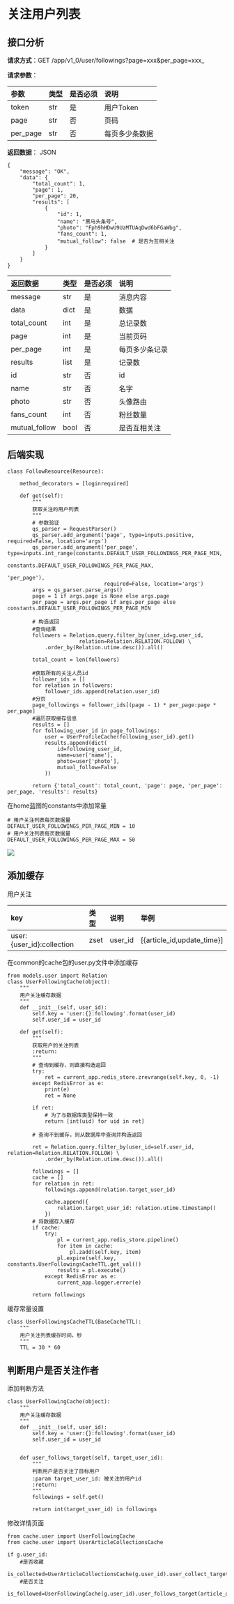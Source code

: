 # 关注用户列表

## 接口分析

**请求方式**：GET /app/v1_0/user/followings?page=xxx&per\_page=xxx_

**请求参数**：

| 参数 | 类型 | 是否必须 | 说明 |
| :--- | :--- | :--- | :--- |
| token | str | 是 | 用户Token |
| page | str | 否 | 页码 |
| per\_page | str | 否 | 每页多少条数据 |

**返回数据**： JSON

```
{
    "message": "OK",
    "data": {
        "total_count": 1,
        "page": 1,
        "per_page": 20,
        "results": [
            {
                "id": 1,
                "name": "黑马头条号",
                "photo": "Fph9hHDwU9UzMTUAqDwd6bFGaWbg",
                "fans_count": 1,
                "mutual_follow": false  # 是否为互相关注
            }
        ]
    }
}
```

| 返回数据 | 类型 | 是否必须 | 说明 |
| :--- | :--- | :--- | :--- |
| message | str | 是 | 消息内容 |
| data | dict | 是 | 数据 |
| total\_count | int | 是 | 总记录数 |
| page | int | 是 | 当前页码 |
| per\_page | int | 是 | 每页多少条记录 |
| results | list | 是 | 记录数 |
| id | str | 否 | id |
| name | str | 否 | 名字 |
| photo | str | 否 | 头像路由 |
| fans\_count | int | 否 | 粉丝数量 |
| mutual\_follow | bool | 否 | 是否互相关注 |

## 后端实现

```
class FollowResource(Resource):

    method_decorators = [loginrequired]

    def get(self):
        """
        获取关注的用户列表
        """
        # 参数验证
        qs_parser = RequestParser()
        qs_parser.add_argument('page', type=inputs.positive, required=False, location='args')
        qs_parser.add_argument('per_page', type=inputs.int_range(constants.DEFAULT_USER_FOLLOWINGS_PER_PAGE_MIN,
                                                                 constants.DEFAULT_USER_FOLLOWINGS_PER_PAGE_MAX,
                                                                 'per_page'),
                               required=False, location='args')
        args = qs_parser.parse_args()
        page = 1 if args.page is None else args.page
        per_page = args.per_page if args.per_page else constants.DEFAULT_USER_FOLLOWINGS_PER_PAGE_MIN

        # 构造返回
        #查询结果
        followers = Relation.query.filter_by(user_id=g.user_id,
                       relation=Relation.RELATION.FOLLOW) \
            .order_by(Relation.utime.desc()).all()

        total_count = len(followers)

        #获取所有的关注人员id
        follower_ids = []
        for relation in followers:
            follower_ids.append(relation.user_id)
        #分页
        page_followings = follower_ids[(page - 1) * per_page:page * per_page]
        #遍历获取缓存信息
        results = []
        for following_user_id in page_followings:
            user = UserProfileCache(following_user_id).get()
            results.append(dict(
                id=following_user_id,
                name=user['name'],
                photo=user['photo'],
                mutual_follow=False
            ))

        return {'total_count': total_count, 'page': page, 'per_page': per_page, 'results': results}
```

在home蓝图的constants中添加常量

```
# 用户关注列表每页数据量
DEFAULT_USER_FOLLOWINGS_PER_PAGE_MIN = 10
# 用户关注列表每页数据量
DEFAULT_USER_FOLLOWINGS_PER_PAGE_MAX = 50
```

![](/assets/关注列表.png)

## 添加缓存

用户关注

| key | 类型 | 说明 | 举例 |
| :--- | :--- | :--- | :--- |
| user:{user\_id}:collection | zset | user\_id | \[{article\_id,update\_time}\] |

在common的cache包的user.py文件中添加缓存

```
from models.user import Relation
class UserFollowingCache(object):
    """
    用户关注缓存数据
    """
    def __init__(self, user_id):
        self.key = 'user:{}:following'.format(user_id)
        self.user_id = user_id

    def get(self):
        """
        获取用户的关注列表
        :return:
        """
        # 查询到缓存，则直接构造返回
        try:
            ret = current_app.redis_store.zrevrange(self.key, 0, -1)
        except RedisError as e:
            print(e)
            ret = None

        if ret:
            # 为了与数据库类型保持一致
            return [int(uid) for uid in ret]

        # 查询不到缓存，则从数据库中查询并构造返回

        ret = Relation.query.filter_by(user_id=self.user_id, relation=Relation.RELATION.FOLLOW) \
            .order_by(Relation.utime.desc()).all()

        followings = []
        cache = []
        for relation in ret:
            followings.append(relation.target_user_id)

            cache.append({
                relation.target_user_id: relation.utime.timestamp()
            })
        # 将数据存入缓存
        if cache:
            try:
                pl = current_app.redis_store.pipeline()
                for item in cache:
                    pl.zadd(self.key, item)
                pl.expire(self.key, constants.UserFollowingsCacheTTL.get_val())
                results = pl.execute()
            except RedisError as e:
                current_app.logger.error(e)

        return followings
```

缓存常量设置

```
class UserFollowingsCacheTTL(BaseCacheTTL):
    """
    用户关注列表缓存时间，秒
    """
    TTL = 30 * 60
```

## 判断用户是否关注作者

添加判断方法

```
class UserFollowingCache(object):
    """
    用户关注缓存数据
    """
    def __init__(self, user_id):
        self.key = 'user:{}:following'.format(user_id)
        self.user_id = user_id


    def user_follows_target(self, target_user_id):
        """
        判断用户是否关注了目标用户
        :param target_user_id: 被关注的用户id
        :return:
        """
        followings = self.get()

        return int(target_user_id) in followings
```

修改详情页面

```
from cache.user import UserFollowingCache
from cache.user import UserArticleCollectionsCache

if g.user_id:
    #是否收藏
    is_collected=UserArticleCollectionsCache(g.user_id).user_collect_target(article_id)
    #是否关注
    is_followed=UserFollowingCache(g.user_id).user_follows_target(article_dict.get('aut_id'))
```

### 



